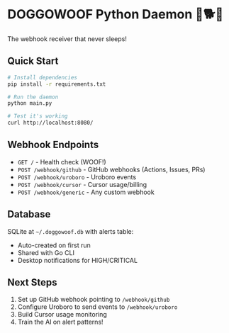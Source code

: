 # DOGGOWOOF Python Daemon 🚨🐕🚨

The webhook receiver that never sleeps!

## Quick Start

```bash
# Install dependencies
pip install -r requirements.txt

# Run the daemon
python main.py

# Test it's working
curl http://localhost:8080/
```

## Webhook Endpoints

- `GET /` - Health check (WOOF!)
- `POST /webhook/github` - GitHub webhooks (Actions, Issues, PRs)
- `POST /webhook/uroboro` - Uroboro events
- `POST /webhook/cursor` - Cursor usage/billing
- `POST /webhook/generic` - Any custom webhook

## Database

SQLite at `~/.doggowoof.db` with alerts table:
- Auto-created on first run
- Shared with Go CLI
- Desktop notifications for HIGH/CRITICAL

## Next Steps

1. Set up GitHub webhook pointing to `/webhook/github`
2. Configure Uroboro to send events to `/webhook/uroboro`
3. Build Cursor usage monitoring
4. Train the AI on alert patterns! 